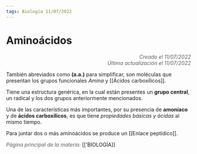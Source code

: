```yaml
---
tags: Biología 11/07/2022
---
```


# Aminoácidos
<div style="text-align: right; opacity: 0.7; font-style: italic;">Creado el 11/07/2022</div>
<div style="text-align: right; opacity: 0.7; font-style: italic;">Última actualización el 11/07/2022</div>

También abreviados como **(a.a.)** para simplificar, son moléculas que presentan los grupos funcionales *Amina* y [[Ácidos carboxílicos]].

Tiene una estructura genérica, en la cual están presentes un **grupo central**, un radical y los dos grupos anteriormente mencionados.

Una de las características más importantes, por su presencia de **amoníaco** y de **ácidos carboxílicos**, es que tiene *propiedades básicas y ácidas* al mismo tiempo.

Para juntar dos o más aminoácidos se produce un [[Enlace peptídico]].

<span style="opacity: 0.7; font-style: italic;">Página principal de la materia:</span> [['BIOLOGÍA]]